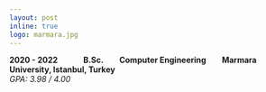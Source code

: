 ```yaml
---
layout: post
inline: true
logo: marmara.jpg
---
```


<b>2020 - 2022&emsp;&emsp;&emsp;&nbsp;B.Sc.&emsp;&emsp;Computer Engineering&emsp;&emsp;Marmara University, Istanbul, Turkey</b>
<br>
<i>GPA: 3.98 / 4.00</i>
